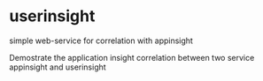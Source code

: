 # userinsight
simple web-service for correlation with appinsight 

Demostrate the application insight correlation between two service appinsight and userinsight
